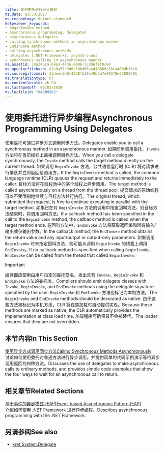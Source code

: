 ```yaml
---
title: 使用委托进行异步编程
ms.date: 03/30/2017
ms.technology: dotnet-standard
helpviewer_keywords:
- BeginInvoke method
- asynchronous programming, delegates
- asynchronous delegates
- calling synchronous methods in asynchronous manner
- EndInvoke method
- calling asynchronous methods
- delegates [.NET Framework], asynchronous
- synchronous calling in asynchronous manner
ms.assetid: 38a345ca-6963-4436-9608-5c9defef9c64
ms.openlocfilehash: 82e0a57c3d8e180456aed48886e38ca466db16c8
ms.sourcegitcommit: 33deec3e814238fb18a49b2a7e89278e27888291
ms.translationtype: HT
ms.contentlocale: zh-CN
ms.lasthandoff: 06/02/2020
ms.locfileid: "84289962"
---
```

# <a name="asynchronous-programming-using-delegates"></a><span data-ttu-id="bd142-102">使用委托进行异步编程</span><span class="sxs-lookup"><span data-stu-id="bd142-102">Asynchronous Programming Using Delegates</span></span>
<span data-ttu-id="bd142-103">使用委托可通过异步方式调用同步方法。</span><span class="sxs-lookup"><span data-stu-id="bd142-103">Delegates enable you to call a synchronous method in an asynchronous manner.</span></span> <span data-ttu-id="bd142-104">如果同步调用委托，`Invoke` 方法将在当前线程上直接调用目标方法。</span><span class="sxs-lookup"><span data-stu-id="bd142-104">When you call a delegate synchronously, the `Invoke` method calls the target method directly on the current thread.</span></span> <span data-ttu-id="bd142-105">如果调用 `BeginInvoke` 方法，公共语言运行时 (CLR) 将对请求进行排队并立即返回给调用方。</span><span class="sxs-lookup"><span data-stu-id="bd142-105">If the `BeginInvoke` method is called, the common language runtime (CLR) queues the request and returns immediately to the caller.</span></span> <span data-ttu-id="bd142-106">目标方法将在线程池中的某个线程上异步调用。</span><span class="sxs-lookup"><span data-stu-id="bd142-106">The target method is called asynchronously on a thread from the thread pool.</span></span> <span data-ttu-id="bd142-107">提交请求的原始线程可以不受限制地继续与目标方法并行执行。</span><span class="sxs-lookup"><span data-stu-id="bd142-107">The original thread, which submitted the request, is free to continue executing in parallel with the target method.</span></span> <span data-ttu-id="bd142-108">如果已在对 `BeginInvoke` 方法的调用中指定回叫方法，则目标方法结束时，将调用回叫方法。</span><span class="sxs-lookup"><span data-stu-id="bd142-108">If a callback method has been specified in the call to the `BeginInvoke` method, the callback method is called when the target method ends.</span></span> <span data-ttu-id="bd142-109">在回叫方法中，`EndInvoke` 方法将获取返回值和所有输入/输出或仅输出参数。</span><span class="sxs-lookup"><span data-stu-id="bd142-109">In the callback method, the `EndInvoke` method obtains the return value and any input/output or output-only parameters.</span></span> <span data-ttu-id="bd142-110">如果调用 `BeginInvoke` 时未指定回叫方法，则可能从调用 `BeginInvoke` 的线程上调用 `EndInvoke`。</span><span class="sxs-lookup"><span data-stu-id="bd142-110">If no callback method is specified when calling `BeginInvoke`, `EndInvoke` can be called from the thread that called `BeginInvoke`.</span></span>  
  
> [!IMPORTANT]
> <span data-ttu-id="bd142-111">编译器应使用由用户指定的委托签名，发出具有 `Invoke`、`BeginInvoke` 和 `EndInvoke` 方法的委托类。</span><span class="sxs-lookup"><span data-stu-id="bd142-111">Compilers should emit delegate classes with `Invoke`, `BeginInvoke`, and `EndInvoke` methods using the delegate signature specified by the user.</span></span> <span data-ttu-id="bd142-112">`BeginInvoke` 和 `EndInvoke` 方法应标记为本机方法。</span><span class="sxs-lookup"><span data-stu-id="bd142-112">The `BeginInvoke` and `EndInvoke` methods should be decorated as native.</span></span> <span data-ttu-id="bd142-113">由于这些方法被标记为本机方法，CLR 将在类加载时自动提供实现。</span><span class="sxs-lookup"><span data-stu-id="bd142-113">Because these methods are marked as native, the CLR automatically provides the implementation at class load time.</span></span> <span data-ttu-id="bd142-114">加载程序可确保其不会被替代。</span><span class="sxs-lookup"><span data-stu-id="bd142-114">The loader ensures that they are not overridden.</span></span>  
  
## <a name="in-this-section"></a><span data-ttu-id="bd142-115">本节内容</span><span class="sxs-lookup"><span data-stu-id="bd142-115">In This Section</span></span>  
 [<span data-ttu-id="bd142-116">使用异步方式调用同步方法</span><span class="sxs-lookup"><span data-stu-id="bd142-116">Calling Synchronous Methods Asynchronously</span></span>](calling-synchronous-methods-asynchronously.md)  
 <span data-ttu-id="bd142-117">讨论如何使用委托对普通方法进行异步调用，并提供简单的代码示例演示等待异步调用返回的四种方法。</span><span class="sxs-lookup"><span data-stu-id="bd142-117">Discusses the use of delegates to make asynchronous calls to ordinary methods, and provides simple code examples that show the four ways to wait for an asynchronous call to return.</span></span>  
  
## <a name="related-sections"></a><span data-ttu-id="bd142-118">相关章节</span><span class="sxs-lookup"><span data-stu-id="bd142-118">Related Sections</span></span>  
 [<span data-ttu-id="bd142-119">基于事件的异步模式 (EAP)</span><span class="sxs-lookup"><span data-stu-id="bd142-119">Event-based Asynchronous Pattern (EAP)</span></span>](event-based-asynchronous-pattern-eap.md)  
 <span data-ttu-id="bd142-120">介绍如何使用 .NET Framework 进行异步编程。</span><span class="sxs-lookup"><span data-stu-id="bd142-120">Describes asynchronous programming with the .NET Framework.</span></span>  
  
## <a name="see-also"></a><span data-ttu-id="bd142-121">另请参阅</span><span class="sxs-lookup"><span data-stu-id="bd142-121">See also</span></span>

- <xref:System.Delegate>
